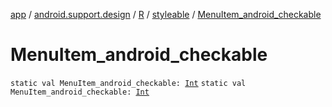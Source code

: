 [app](../../../index.md) / [android.support.design](../../index.md) / [R](../index.md) / [styleable](index.md) / [MenuItem_android_checkable](.)

# MenuItem_android_checkable

`static val MenuItem_android_checkable: `[`Int`](https://kotlinlang.org/api/latest/jvm/stdlib/kotlin/-int/index.html)
`static val MenuItem_android_checkable: `[`Int`](https://kotlinlang.org/api/latest/jvm/stdlib/kotlin/-int/index.html)